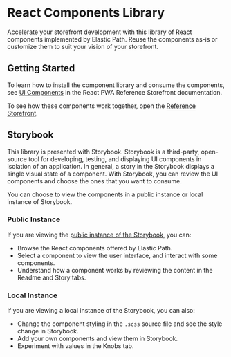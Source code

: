 # React Components Library

Accelerate your storefront development with this library of React components implemented by Elastic Path. Reuse the components as-is or customize them to suit your vision of your storefront.

## Getting Started

To learn how to install the component library and consume the components, see [UI Components](https://documentation.elasticpath.com/storefront-react/docs/dev-guides/consuming.html) in the React PWA Reference Storefront documentation.

To see how these components work together, open the [Reference Storefront](https://referenceb2b.elasticpath.com/).

## Storybook

This library is presented with Storybook. Storybook is a third-party, open-source tool for developing, testing, and displaying UI components in isolation of an application. In general, a story in the Storybook displays a single visual state of a component. With Storybook, you can review the UI components and choose the ones that you want to consume.

You can choose to view the components in a public instance or local instance of Storybook.

### Public Instance

If you are viewing the [public instance of the Storybook](https://ui-components.elasticpath.com/?path=/story/components-appheadermain--appheadermain), you can:

- Browse the React components offered by Elastic Path.
- Select a component to view the user interface, and interact with some components.
- Understand how a component works by reviewing the content in the Readme and Story tabs.

### Local Instance

If you are viewing a local instance of the Storybook, you can also:

- Change the component styling in the `.scss` source file and see the style change in Storybook.
- Add your own components and view them in Storybook.
- Experiment with values in the Knobs tab.
